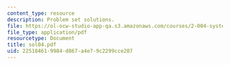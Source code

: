 ```yaml
---
content_type: resource
description: Problem set solutions.
file: https://ol-ocw-studio-app-qa.s3.amazonaws.com/courses/2-004-systems-modeling-and-control-ii-fall-2007/225184619984d867a4e79c2299cce207_sol04.pdf
file_type: application/pdf
resourcetype: Document
title: sol04.pdf
uid: 22518461-9984-d867-a4e7-9c2299cce207
---
```

